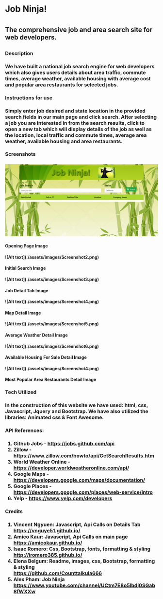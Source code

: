 <h1>Job Ninja!<h1>

<h2>The comprehensive job and area search site for web developers.<h2>

<h3>Description<h3>

<p>We have built a national job search engine for web developers which also gives users details about area traffic, commute times, average weather, available housing with average cost and popular area restaurants for selected jobs.<p>

<h3>Instructions for use<h3>

<p>Simply enter job desired and state location in the provided search fields in our main page and click search. After selecting a job you are interested in from the search results, click to open a new tab which will display details of the job as well as the location, local traffic and commute times, average area weather, available housing and area restaurants.<p>

<h3>Screenshots<h3>

![Alt text](./assets/images/Screenshot1.png)
<h4>Opening Page Image<h4>
![Alt text](./assets/images/Screenshot2.png)
<h4>Initial Search Image<h4>
![Alt text](./assets/images/Screenshot3.png)
<h4>Job Detail Tab Image<h4>
![Alt text](./assets/images/Screenshot4.png)
<h4>Map Detail Image<h4>
![Alt text](./assets/images/Screenshot5.png)
<h4>Average Weather Detail Image<h4>
![Alt text](./assets/images/Screenshot6.png)
<h4>Available Housing For Sale Detail Image<h4>
![Alt text](./assets/images/Screenshot4.png)
<h4>Most Popular Area Restaurants Detail Image<h4>

<h3>Tech Utilized<h3>

<p>In the construction of this website we have used: html, css, Javascript, Jquery and Bootstrap. We have also utilized the libraries: Animated css & Font Awesome.<p>

<h3>API References:<h3>

1. Github Jobs - https://jobs.github.com/api
2. Zillow - https://www.zillow.com/howto/api/GetSearchResults.htm
3. World Weather Online - https://developer.worldweatheronline.com/api/
4. Google Maps - https://developers.google.com/maps/documentation/
5. Google Places - https://developers.google.com/places/web-service/intro
6. Yelp - https://www.yelp.com/developers

<h3>Credits<h3>

1. Vincent Ngyuen: Javascript, Api Calls on Details Tab<br>
    https://vnguye51.github.io/
2. Amico Kaur: Javascript, Api Calls on main page<br>
    https://amicokaur.github.io/
3. Isaac Romero: Css, Bootstrap, fonts, formatting & styling<br>
    http://iromero385.github.io/
4. Elena Belgum: Readme, images, css, Bootstrap, formatting & styling<br>
    https://github.com/Counttalkula666
5. Alex Pham: Job Ninja<br>
    https://www.youtube.com/channel/UCtm7E8o5lbdj0SGab8fWXXw



